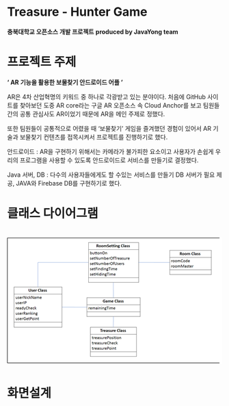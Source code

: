 # Treasure - Hunter Game
__충북대학교 오픈소스 개발 프로젝트__ 
__produced by JavaYong team__  

프로젝트 주제
===

__‘ AR 기능을 활용한 보물찾기 안드로이드 어플 ’__

AR은 4차 산업혁명의 키워드 중 하나로 각광받고 있는 분야이다. 처음에 GitHub 사이트를 찾아보던 도중 AR core라는 구글 AR 오픈소스 속 Cloud Anchor를 보고 팀원들간의 공통 관심사도 AR이었기 때문에 AR을 메인 주제로 정했다.  

또한 팀원들이 공통적으로 어렸을 때 ‘보물찾기’ 게임을 즐겨했던 경험이 있어서 AR 기술과 보물찾기 컨텐츠를 접목시켜서 프로젝트를 진행하기로 했다.  

안드로이드 : AR을 구현하기 위해서는 카메라가 불가피한 요소이고 사용자가 손쉽게 우리의 프로그램을 사용할 수 있도록 안드로이드로 서비스를 만들기로 결정했다.  

Java 서버, DB : 다수의 사용자들에게도 할 수있는 서비스를 만들기 DB 서버가 필요 제공, JAVA와 Firebase DB를 구현하기로 했다.

클래스 다이어그램
===

![클래스다이어그램](./Image/클래스다이어그램.png)
=======

화면설계
===




